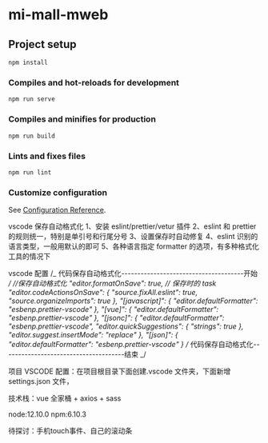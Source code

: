 # mi-mall-mweb

## Project setup

```
npm install
```

### Compiles and hot-reloads for development

```
npm run serve
```

### Compiles and minifies for production

```
npm run build
```

### Lints and fixes files

```
npm run lint
```

### Customize configuration

See [Configuration Reference](https://cli.vuejs.org/config/).

vscode 保存自动格式化
1、安装 eslint/prettier/vetur 插件
2、eslint 和 prettier 的规则统一，特别是单引号和行尾分号
3、设置保存时自动修复
4、eslint 识别的语言类型，一般用默认的即可
5、各种语言指定 formatter 的选项，有多种格式化工具的情况下

vscode 配置
/_ 代码保存自动格式化--------------------------------------开始 _/
//保存自动格式化
"editor.formatOnSave": true,
// 保存时的 task
"editor.codeActionsOnSave": {
"source.fixAll.eslint": true,
"source.organizeImports": true
},
"[javascript]": {
"editor.defaultFormatter": "esbenp.prettier-vscode"
},
"[vue]": {
"editor.defaultFormatter": "esbenp.prettier-vscode"
},
"[jsonc]": {
"editor.defaultFormatter": "esbenp.prettier-vscode",
"editor.quickSuggestions": {
"strings": true
},
"editor.suggest.insertMode": "replace"
},
"[json]": {
"editor.defaultFormatter": "esbenp.prettier-vscode"
}
/_ 代码保存自动格式化--------------------------------------结束 _/

项目 VSCODE 配置：在项目根目录下面创建.vscode 文件夹，下面新增 settings.json 文件，

技术栈：vue 全家桶 + axios + sass

node:12.10.0
npm:6.10.3

待探讨：手机touch事件、自己的滚动条
